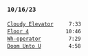 ### `10/16/23`
[`Cloudy Elevator`](cloudy-elevator.mp3)     `7:33`  
[`Floor 4`](floor-4.mp3)          `10:46`  
[`Wh-operator`](wh-operator.mp3)       `7:29`  
[`Doom Unto U`](doom-unto-u.mp3)       `4:58`
